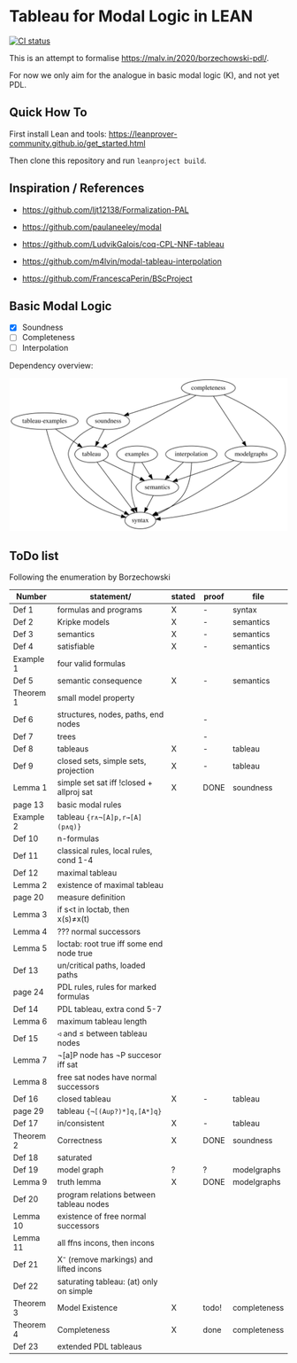 # Tableau for Modal Logic in LEAN

[![CI status](https://github.com/m4lvin/tablean/actions/workflows/build.yml/badge.svg)](https://github.com/m4lvin/tablean/actions/workflows/build.yml)

This is an attempt to formalise <https://malv.in/2020/borzechowski-pdl/>.

For now we only aim for the analogue in basic modal logic (K), and not yet PDL.

## Quick How To

First install Lean and tools: <https://leanprover-community.github.io/get_started.html>

Then clone this repository and run `leanproject build`.

## Inspiration / References

- https://github.com/ljt12138/Formalization-PAL

- https://github.com/paulaneeley/modal

- https://github.com/LudvikGalois/coq-CPL-NNF-tableau

- https://github.com/m4lvin/modal-tableau-interpolation

- https://github.com/FrancescaPerin/BScProject

## Basic Modal Logic

- [x] Soundness
- [ ] Completeness
- [ ] Interpolation

Dependency overview:

![Dependency graph](./dependencies.svg)


## ToDo list

Following the enumeration by Borzechowski

| Number    | statement/                               | stated | proof | file         |
|-----------|------------------------------------------|--------|-------|--------------|
| Def 1     | formulas and programs                    | X      | -     | syntax       |
| Def 2     | Kripke models                            | X      | -     | semantics    |
| Def 3     | semantics                                | X      | -     | semantics    |
| Def 4     | satisfiable                              | X      | -     | semantics    |
| Example 1 | four valid formulas                      |        |       |              |
| Def 5     | semantic consequence                     | X      | -     | semantics    |
| Theorem 1 | small model property                     |        |       |              |
| Def 6     | structures, nodes, paths, end nodes      |        | -     |              |
| Def 7     | trees                                    |        | -     |              |
| Def 8     | tableaus                                 | X      | -     | tableau      |
| Def 9     | closed sets, simple sets, projection     | X      | -     | tableau      |
| Lemma 1   | simple set sat iff !closed + allproj sat | X      | DONE  | soundness    |
| page 13   | basic modal rules                        |        |       |              |
| Example 2 | tableau `{r∧¬[A]p,r→[A](p∧q)}`           |        |       |              |
| Def 10    | n-formulas                               |        |       |              |
| Def 11    | classical rules, local rules, cond 1-4   |        |       |              |
| Def 12    | maximal tableau                          |        |       |              |
| Lemma 2   | existence of maximal tableau             |        |       |              |
| page 20   | measure definition                       |        |       |              |
| Lemma 3   | if s<t in loctab, then x(s)≠x(t)         |        |       |              |
| Lemma 4   | ??? normal successors                    |        |       |              |
| Lemma 5   | loctab: root true iff some end node true |        |       |              |
| Def 13    | un/critical paths, loaded paths          |        |       |              |
| page 24   | PDL rules, rules for marked formulas     |        |       |              |
| Def 14    | PDL tableau, extra cond 5-7              |        |       |              |
| Lemma 6   | maximum tableau length                   |        |       |              |
| Def 15    | ◃ and ≤ between tableau nodes            |        |       |              |
| Lemma 7   | ¬[a]P node has ¬P succesor iff sat       |        |       |              |
| Lemma 8   | free sat nodes have normal successors    |        |       |              |
| Def 16    | closed tableau                           | X      | -     | tableau      |
| page 29   | tableau `{¬[(Aup?)*]q,[A*]q}`            |        |       |              |
| Def 17    | in/consistent                            | X      | -     | tableau      |
| Theorem 2 | Correctness                              | X      | DONE  | soundness    |
| Def 18    | saturated                                |        |       |              |
| Def 19    | model graph                              | ?      | ?     | modelgraphs  |
| Lemma 9   | truth lemma                              | X      | DONE  | modelgraphs  |
| Def 20    | program relations between tableau nodes  |        |       |              |
| Lemma 10  | existence of free normal successors      |        |       |              |
| Lemma 11  | all ffns incons, then incons             |        |       |              |
| Def 21    | X⁻ (remove markings) and lifted incons   |        |       |              |
| Def 22    | saturating tableau: (at) only on simple  |        |       |              |
| Theorem 3 | Model Existence                          | X      | todo! | completeness |
| Theorem 4 | Completeness                             | X      | done  | completeness |
| Def 23    | extended PDL tableaus                    |        |       |              |

